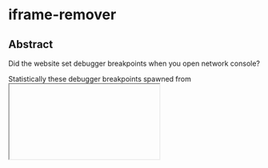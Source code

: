 # iframe-remover

## Abstract
Did the website set debugger breakpoints when you open network console?

Statistically these debugger breakpoints spawned from <iframe>.

This javascript snippet helps remove iframe. 

Simple yet powerful.😝

## Getting Started

Open browser console and paste the app.js content. 👇Press Enter.

## Compare

Some websites may use <iframe> to inject external content like ads and debugger breakpoints, causing multiple threads spawned.

![Before Threads](/images/before-threads.png)

And CPU loading raises.

![Before](/images/before.png)

Run the app.js in console, you will see the situation mitigated.

![After Threads](/images/after-threads.png)

![After](/images/after.png)
